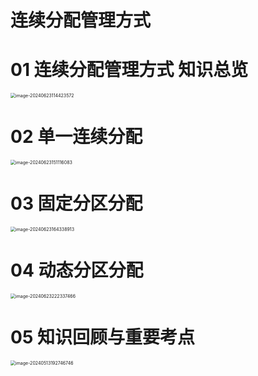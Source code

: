 # 连续分配管理方式



# 01 连续分配管理方式 知识总览

<img src="https://cvp.oss-cn-shanghai.aliyuncs.com/picgo/202406231144865.png" alt="image-20240623114423572" style="zoom:50%;" />



# 02 单一连续分配

<img src="https://cvp.oss-cn-shanghai.aliyuncs.com/picgo/202406231511538.png" alt="image-20240623151116083" style="zoom:50%;" />



# 03 固定分区分配

<img src="https://cvp.oss-cn-shanghai.aliyuncs.com/picgo/202406231643419.png" alt="image-20240623164338913" style="zoom:50%;" />



# 04 动态分区分配

<img src="https://cvp.oss-cn-shanghai.aliyuncs.com/picgo/202406232223797.png" alt="image-20240623222337466" style="zoom:50%;" />





# 05 知识回顾与重要考点

<img src="https://cvp.oss-cn-shanghai.aliyuncs.com/picgo/202405131927874.png" alt="image-20240513192746746" style="zoom:50%;" />
